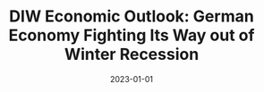 ---
# Documentation: https://sourcethemes.com/academic/docs/managing-content/

title: "DIW Economic Outlook: German Economy Fighting Its Way out of Winter Recession"
authors: ["Timm Bönke", "Geraldine Dany-Knedlik", "Guido Baldi", "Hella Engerer", "Pia Hüttl", "Konstantin A. Kholodilin", "Frederik Kurcz", "Theresa Neef", "Laura Pagenhardt", "Werner Roeger", "Marie Rullière", "Jan-Christopher Scherer", "Teresa Schildmann", "Ruben Staffa", "Kristin Trautmann", "Jana Wittich"]
date: 2023-01-01
doi: ""

# Schedule page publish date (NOT publication's date).
publishDate: 2023-05-01

# Publication type.
# Legend: 0 = Uncategorized; 1 = Conference paper; 2 = Journal article;
# 3 = Preprint / Working Paper; 4 = Report; 5 = Book; 6 = Book section;
# 7 = Thesis; 8 = Patent
publication_types: ["4"]

# Publication name and optional abbreviated publication name.
publication: "***DIW Weekly Report***, 13(24), pp. 173-180" #  "***Economic Journal***, 133(652), pp. 1318-1347"
publication_short: ""

abstract: ""

# Summary. An optional shortened abstract.
summary: ""

tags: ["select"]
categories: []
featured: false

# Custom links (optional).
#   Uncomment and edit lines below to show custom links.
links:
- name: DIW Weekly Report
  url: "https://www.diw.de/de/diw_01.c.875624.de/publikationen/weekly_reports/2023_24_1/diw_economic_outlook__german_economy_fighting_its_way_out_of_winter_recession.html"
#- name: Ungated
#  url: files/BBEG_2018wp.pdf
#- name: Earlier CEPR DP9702
#  url: "https://cepr.org/active/publications/discussion_papers/dp.php?dpno=9702"
#- name: Earlier NBER WP19180
#  url: "https://www.nber.org/papers/w19180"
# url: "https://doi.org/10.1016/j.jmoneco.2018.07.013"
#  icon_pack: fab
#  icon: twitter

url_pdf:
url_code:
url_dataset:
url_poster:
url_project:
url_slides:
url_source:
url_video:

# Featured image
# To use, add an image named `featured.jpg/png` to your page's folder.
# Focal points: Smart, Center, TopLeft, Top, TopRight, Left, Right, BottomLeft, Bottom, BottomRight.
image:
  caption: ""
  focal_point: ""
  preview_only: false

# Associated Projects (optional).
#   Associate this publication with one or more of your projects.
#   Simply enter your project's folder or file name without extension.
#   E.g. `internal-project` references `content/project/internal-project/index.md`.
#   Otherwise, set `projects: []`.
projects: []

# Slides (optional).
#   Associate this publication with Markdown slides.
#   Simply enter your slide deck's filename without extension.
#   E.g. `slides: "example"` references `content/slides/example/index.md`.
#   Otherwise, set `slides: ""`.
slides: ""
---